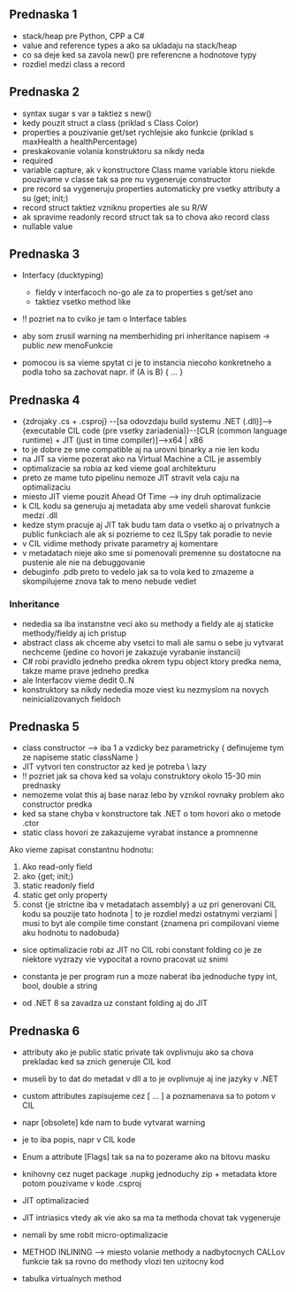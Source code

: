 ## Prednaska 1

* stack/heap pre Python, CPP a C#
* value and reference types a ako sa ukladaju na stack/heap
* co sa deje ked sa zavola new() pre referencne a hodnotove typy
* rozdiel medzi class a record

## Prednaska 2

* syntax sugar s var a taktiez s new()
* kedy pouzit struct a class (priklad s Class Color)
* properties a pouzivanie get/set rychlejsie ako funkcie (priklad s maxHealth a healthPercentage)
* preskakovanie volania konstruktoru sa nikdy neda
* required
* variable capture, ak v konstructore Class mame variable ktoru niekde pouzivame v classe tak sa pre nu vygeneruje constructor
* pre record sa vygeneruju properties automaticky pre vsetky attributy a su (get; init;)
* record struct taktiez vzniknu properties ale su R/W
* ak spravime readonly record struct tak sa to chova ako record class
* nullable value

## Prednaska 3

* Interfacy (ducktyping)
    * fieldy v interfacoch no-go ale za to properties s get/set ano
    * taktiez vsetko method like

* !! pozriet na to cviko je tam o Interface tables
* aby som zrusil warning na memberhiding pri inheritance napisem -> public *new* menoFunkcie
* pomocou is sa vieme spytat ci je to instancia niecoho konkretneho a podla toho sa zachovat napr. if (A is B) { ... }

## Prednaska 4

* {zdrojaky .cs + .csproj} --[sa odovzdaju build systemu .NET (.dll)]-->{executable CIL code (pre vsetky zariadenia)}--[CLR (common language runtime) + JIT (just in time compiler)]-->x64 | x86 
* to je dobre ze sme compatible aj na urovni binarky a nie len kodu
* na JIT sa vieme pozerat ako na Virtual Machine a CIL je assembly
* optimalizacie sa robia az ked vieme goal architekturu
* preto ze mame tuto pipelinu nemoze JIT stravit vela caju na optimalizaciu
* miesto JIT vieme pouzit Ahead Of Time --> iny druh optimalizacie
* k CIL kodu sa generuju aj metadata aby sme vedeli sharovat funkcie medzi .dll
* kedze stym pracuje aj JIT tak budu tam data o vsetko aj o privatnych a public funkciach ale ak si pozrieme to cez ILSpy tak poradie to nevie
* v CIL vidime methody private parametry aj komentare
* v metadatach nieje ako sme si pomenovali premenne su dostatocne na pustenie ale nie na debuggovanie
* debuginfo .pdb preto to vedelo jak sa to vola ked to zmazeme a skompilujeme znova tak to meno nebude vediet

### Inheritance

* nededia sa iba instanstne veci ako su methody a fieldy ale aj staticke methody/fieldy aj ich pristup
* abstract class ak chceme aby vsetci to mali ale samu o sebe ju vytvarat nechceme (jedine co hovori je zakazuje vyrabanie instancii)
* C# robi pravidlo jedneho predka okrem typu object ktory predka nema, takze mame prave jedneho predka
* ale Interfacov vieme dedit 0..N
* konstruktory sa nikdy nededia moze viest ku nezmyslom na novych neinicializovanych fieldoch

## Prednaska 5

* class constructor --> iba 1 a vzdicky bez parametricky { definujeme tym ze napiseme static className }
* JIT vytvori ten constructor az ked je potreba \ lazy
* !! pozriet jak sa chova ked sa volaju construktory okolo 15-30 min prednasky
* nemozeme volat this aj base naraz lebo by vznikol rovnaky problem ako constructor predka
* ked sa stane chyba v konstructore tak .NET o tom hovori ako o metode .ctor
* static class hovori ze zakazujeme vyrabat instance a promnenne

Ako vieme zapisat constantnu hodnotu:
1. Ako read-only field
2. ako {get; init;}
3. static readonly field
4. static get only property
5. const {je strictne iba v metadatach assembly} a uz pri generovani CIL kodu sa pouzije tato hodnota | to je rozdiel medzi ostatnymi verziami | musi to byt ale compile time constant {znamena pri compilovani vieme aku hodnotu to nadobuda}

* sice optimalizacie robi az JIT no CIL robi constant folding co je ze niektore vyzrazy vie vypocitat a rovno pracovat uz snimi
* constanta je per program run a moze naberat iba jednoduche typy int, bool, double a string

* od .NET 8 sa zavadza uz constant folding aj do JIT

## Prednaska 6

* attributy ako je public static private tak ovplivnuju ako sa chova prekladac ked sa znich generuje CIL kod
* museli by to dat do metadat v dll a to je ovplivnuje aj ine jazyky v .NET
* custom attributes zapisujeme cez [ ... ] a poznamenava sa to potom v CIL
* napr [obsolete] kde nam to bude vytvarat warning
* je to iba popis, napr v CIL kode

* Enum a attribute [Flags] tak sa na to pozerame ako na bitovu masku
* knihovny cez nuget package .nupkg jednoduchy zip + metadata ktore potom pouzivame v kode .csproj
* JIT optimalizacied
* JIT intriasics vtedy ak vie ako sa ma ta methoda chovat tak vygeneruje
* nemali by sme robit micro-optimalizacie
* METHOD INLINING --> miesto volanie methody a nadbytocnych CALLov funkcie tak sa rovno do methody vlozi ten uzitocny kod

* tabulka virtualnych method
